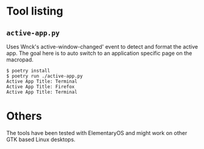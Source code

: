# Tool listing
## `active-app.py`

Uses Wnck's active-window-changed' event to detect and format the active app. The goal here is to auto switch to an application specific page on the macropad.

```shell
$ poetry install
$ poetry run ./active-app.py
Active App Title: Terminal
Active App Title: Firefox
Active App Title: Terminal
```

# Others


The tools have been tested with ElementaryOS and might work on other GTK based Linux desktops.
